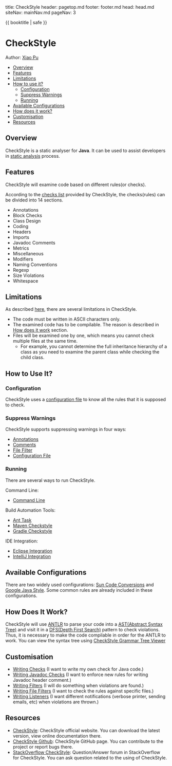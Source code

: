 <frontmatter>
  title: CheckStyle
  header: pagetop.md
  footer: footer.md
  head: head.md
  siteNav: mainNav.md
  pageNav: 3
</frontmatter>

<div class="website-content">

{{ booktitle | safe }}

# CheckStyle

Author: [Xiao Pu](https://nus-oss.github.io/cs3281-website/students/AY1617S2/xiaoPu/xiaoPu-Resume.html)

<box id="article-toc">

* [Overview‎](#overview)
* [Features‎](#features)
* [Limitations‎](#limitations)
* [How to use it‎?](#how-to-use-it)
  * [Configuration‎](#configuration)
  * [Suppress Warnings‎](#suppress-warnings)
  * [Running‎](#running)
* [Available Configurations‎](#available-configurations)
* [How does it work?‎](#how-does-it-work)
* [Customisation‎](#customisation)
* [Resources‎](#resources)
</box>

## Overview

CheckStyle is a static analyser for **Java**. It can be used to assist developers in [static analysis](intro.html) process.

## Features
CheckStyle will examine code based on different rules(or checks).

According to the [checks list](http://checkstyle.sourceforge.net/checks.html) provided by CheckStyle, the checks(rules) can be divided into 14 sections.

- Annotations
- Block Checks
- Class Design
- Coding
- Headers
- Imports
- Javadoc Comments
- Metrics
- Miscellaneous
- Modifiers
- Naming Conventions
- Regexp
- Size Violations
- Whitespace

## Limitations
As described [here](http://checkstyle.sourceforge.net/writingchecks.html#Limitations), there are several limitations in CheckStyle.

- The code must be written in ASCII characters only.
- The examined code has to be compilable. The reason is described in [How does it work](#how-does-it-work) section.
- Files will be examined one by one, which means you cannot check multiple files at the same time.
	- For example, you cannot determine the full inheritance hierarchy of a class as you need to examine the parent class while checking the child class.

## How to Use It?

### Configuration
CheckStyle uses a [configuration file](http://checkstyle.sourceforge.net/config.html) to know all the rules that it is supposed to check.

### Suppress Warnings
CheckStyle supports suppressing warnings in four ways:

- [Annotations](http://checkstyle.sourceforge.net/config_filters.html#SuppressWarningsFilter)
- [Comments](http://checkstyle.sourceforge.net/config_filters.html#SuppressionCommentFilter)
- [File Filter](http://checkstyle.sourceforge.net/config_filefilters.html#BeforeExecutionExclusionFileFilter)
- [Configuration File](http://checkstyle.sourceforge.net/config_filters.html#SuppressionFilter)

### Running
There are several ways to run CheckStyle.

Command Line:

- [Command Line](http://checkstyle.sourceforge.net/cmdline.html)

Build Automation Tools:

- [Ant Task](http://checkstyle.sourceforge.net/anttask.html)
- [Maven Checkstyle](https://maven.apache.org/plugins/maven-checkstyle-plugin/)
- [Gradle Checkstyle](https://docs.gradle.org/current/userguide/checkstyle_plugin.html)

IDE Integration:

- [Eclipse Integration](http://eclipse-cs.sourceforge.net/#!/)
- [IntelliJ Integration](https://plugins.jetbrains.com/idea/plugin/1065-checkstyle-idea)

## Available Configurations
There are two widely used configurations: [Sun Code Conversions](http://www.oracle.com/technetwork/java/javase/documentation/codeconvtoc-136057.html) and [Google Java Style](http://checkstyle.sourceforge.net/reports/google-java-style.html). Some common rules are already included in these configurations.

## How Does It Work?
CheckStyle will use [ANTLR](http://www.antlr.org) to parse your code into a [AST(Abstract Syntax Tree)](https://en.wikipedia.org/wiki/Abstract_syntax_tree) and visit it in a [DFS(Depth First Search)](https://en.wikipedia.org/wiki/Depth-first_search) pattern to check violations. Thus, it is necessary to make the code compilable in order for the ANTLR to work.  You can view the syntax tree using [CheckStyle Grammar Tree Viewer](http://checkstyle.sourceforge.net/writingchecks.html#The_Checkstyle_SDK_Gui)

## Customisation
- [Writing Checks](http://checkstyle.sourceforge.net/writingchecks.html) (I want to write my own check for Java code.)
- [Writing Javadoc Checks](http://checkstyle.sourceforge.net/writingjavadocchecks.html) (I want to enforce new rules for writing Javadoc header comment.)
- [Writing Filters](http://checkstyle.sourceforge.net/writingfilters.html) (I will do something when violations are found.)
- [Writing File Filters](http://checkstyle.sourceforge.net/writingfilefilters.html) (I want to check the rules against specific files.)
- [Writing Listeners](http://checkstyle.sourceforge.net/writinglisteners.html) (I want different notifications (verbose printer, sending emails, etc) when violations are thrown.)

## Resources
- [CheckStyle](http://checkstyle.sourceforge.net/): CheckStyle official website. You can download the latest version, view online documentation there.
- [CheckStyle Github](https://github.com/checkstyle/checkstyle): CheckStyle GitHub page. You can contribute to the project or report bugs there.
- [StackOverflow CheckStyle](http://stackoverflow.com/questions/tagged/checkstyle): Question/Answer forum in StackOverflow for CheckStyle. You can ask question related to the using of CheckStyle.
</div>
